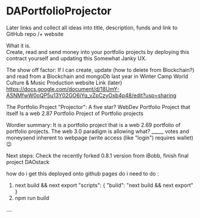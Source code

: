# DAPortfolioProjector
Later links and collect all ideas into title, description, funds
and link to GitHub repo /+ website

What it is.  
Create, read and send money into your portfolio projects
 by deploying this contract yourself and updating this 
  Somewhat Janky UX.  

The show off factor:
If I can create, update (how to delete from Blockchain?)
 and read from a Blockchain and mongoDb last year in 
Winter Camp World Culture & Music Production website
Link (later) 
https://docs.google.com/document/d/18UmY-ASNMfwW0oQP5u13Y02GO6iYq_vZpCzyOxb4p48/edit?usp=sharing

The Portfolio Project "Projector":
A five star? WebDev Portfolio Project that itself
Is a web 2.87 Portfolio Project of Portfolio projects 

Wordier summary:
It is a portfolio project that is a web 2.69 portfolio 
of portfolio projects. The web 3.0 paradigm is allowing
what? _____ votes and moneysend inherent to webpage 
(write access (like "login") requires wallet) 😉

Next steps: Check the recently forked 0.8.1 version from iBobb,
finish final project DAOstack

how do i get this deployed onto github pages
do i need to do :

1. next build && next export
"scripts": {
  "build": "next build && next export"
}
2. npm run build

....
